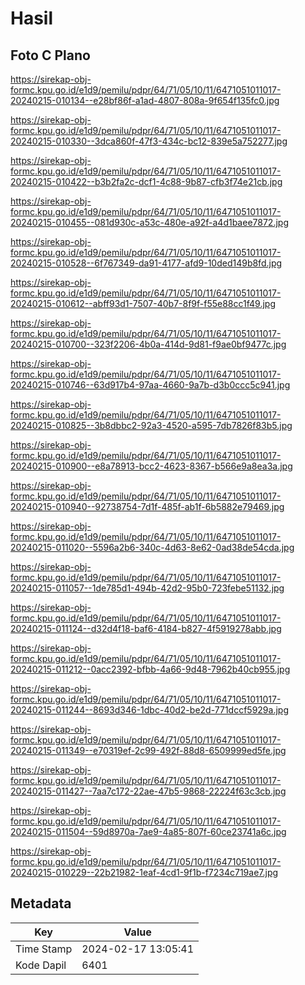 # Hasil

## Foto C Plano

https://sirekap-obj-formc.kpu.go.id/e1d9/pemilu/pdpr/64/71/05/10/11/6471051011017-20240215-010134--e28bf86f-a1ad-4807-808a-9f654f135fc0.jpg

https://sirekap-obj-formc.kpu.go.id/e1d9/pemilu/pdpr/64/71/05/10/11/6471051011017-20240215-010330--3dca860f-47f3-434c-bc12-839e5a752277.jpg

https://sirekap-obj-formc.kpu.go.id/e1d9/pemilu/pdpr/64/71/05/10/11/6471051011017-20240215-010422--b3b2fa2c-dcf1-4c88-9b87-cfb3f74e21cb.jpg

https://sirekap-obj-formc.kpu.go.id/e1d9/pemilu/pdpr/64/71/05/10/11/6471051011017-20240215-010455--081d930c-a53c-480e-a92f-a4d1baee7872.jpg

https://sirekap-obj-formc.kpu.go.id/e1d9/pemilu/pdpr/64/71/05/10/11/6471051011017-20240215-010528--6f767349-da91-4177-afd9-10ded149b8fd.jpg

https://sirekap-obj-formc.kpu.go.id/e1d9/pemilu/pdpr/64/71/05/10/11/6471051011017-20240215-010612--abff93d1-7507-40b7-8f9f-f55e88cc1f49.jpg

https://sirekap-obj-formc.kpu.go.id/e1d9/pemilu/pdpr/64/71/05/10/11/6471051011017-20240215-010700--323f2206-4b0a-414d-9d81-f9ae0bf9477c.jpg

https://sirekap-obj-formc.kpu.go.id/e1d9/pemilu/pdpr/64/71/05/10/11/6471051011017-20240215-010746--63d917b4-97aa-4660-9a7b-d3b0ccc5c941.jpg

https://sirekap-obj-formc.kpu.go.id/e1d9/pemilu/pdpr/64/71/05/10/11/6471051011017-20240215-010825--3b8dbbc2-92a3-4520-a595-7db7826f83b5.jpg

https://sirekap-obj-formc.kpu.go.id/e1d9/pemilu/pdpr/64/71/05/10/11/6471051011017-20240215-010900--e8a78913-bcc2-4623-8367-b566e9a8ea3a.jpg

https://sirekap-obj-formc.kpu.go.id/e1d9/pemilu/pdpr/64/71/05/10/11/6471051011017-20240215-010940--92738754-7d1f-485f-ab1f-6b5882e79469.jpg

https://sirekap-obj-formc.kpu.go.id/e1d9/pemilu/pdpr/64/71/05/10/11/6471051011017-20240215-011020--5596a2b6-340c-4d63-8e62-0ad38de54cda.jpg

https://sirekap-obj-formc.kpu.go.id/e1d9/pemilu/pdpr/64/71/05/10/11/6471051011017-20240215-011057--1de785d1-494b-42d2-95b0-723febe51132.jpg

https://sirekap-obj-formc.kpu.go.id/e1d9/pemilu/pdpr/64/71/05/10/11/6471051011017-20240215-011124--d32d4f18-baf6-4184-b827-4f5919278abb.jpg

https://sirekap-obj-formc.kpu.go.id/e1d9/pemilu/pdpr/64/71/05/10/11/6471051011017-20240215-011212--0acc2392-bfbb-4a66-9d48-7962b40cb955.jpg

https://sirekap-obj-formc.kpu.go.id/e1d9/pemilu/pdpr/64/71/05/10/11/6471051011017-20240215-011244--8693d346-1dbc-40d2-be2d-771dccf5929a.jpg

https://sirekap-obj-formc.kpu.go.id/e1d9/pemilu/pdpr/64/71/05/10/11/6471051011017-20240215-011349--e70319ef-2c99-492f-88d8-6509999ed5fe.jpg

https://sirekap-obj-formc.kpu.go.id/e1d9/pemilu/pdpr/64/71/05/10/11/6471051011017-20240215-011427--7aa7c172-22ae-47b5-9868-22224f63c3cb.jpg

https://sirekap-obj-formc.kpu.go.id/e1d9/pemilu/pdpr/64/71/05/10/11/6471051011017-20240215-011504--59d8970a-7ae9-4a85-807f-60ce23741a6c.jpg

https://sirekap-obj-formc.kpu.go.id/e1d9/pemilu/pdpr/64/71/05/10/11/6471051011017-20240215-010229--22b21982-1eaf-4cd1-9f1b-f7234c719ae7.jpg


## Metadata

| Key        | Value               |
| ---------- | ------------------- |
| Time Stamp | 2024-02-17 13:05:41 |
| Kode Dapil | 6401                |



